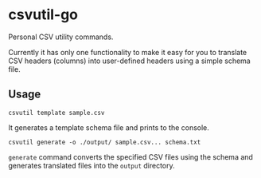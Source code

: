 # csvutil-go
Personal CSV utility commands.

Currently it has only one functionality to make it easy for you to translate CSV headers (columns) into user-defined headers using a simple schema file.

## Usage

```shell
csvutil template sample.csv
```
It generates a template schema file and prints to the console.

```shell
csvutil generate -o ./output/ sample.csv... schema.txt
```

`generate` command converts the specified CSV files using the schema and generates translated files into the `output` directory.